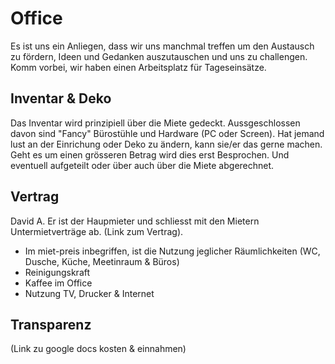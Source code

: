 
# Office

Es ist uns ein Anliegen, dass wir uns manchmal treffen um den Austausch zu fördern, Ideen und Gedanken auszutauschen und uns zu challengen. Komm vorbei, wir haben einen Arbeitsplatz für Tageseinsätze.

## Inventar & Deko

Das Inventar wird prinzipiell über die Miete gedeckt. Aussgeschlossen davon sind "Fancy" Bürostühle und Hardware (PC oder Screen). Hat jemand lust an der Einrichung oder Deko zu ändern, kann sie/er das gerne machen. Geht es um einen grösseren Betrag wird dies erst Besprochen. Und eventuell aufgeteilt oder über auch über die Miete abgerechnet.

## Vertrag
David A. Er ist der Haupmieter und schliesst mit den Mietern Untermietverträge ab.
(Link zum Vertrag).

- Im miet-preis inbegriffen, ist die Nutzung jeglicher Räumlichkeiten (WC, Dusche, Küche, Meetinraum & Büros)
- Reinigungskraft
- Kaffee im Office
- Nutzung TV, Drucker & Internet 

## Transparenz
(Link zu google docs kosten & einnahmen)
